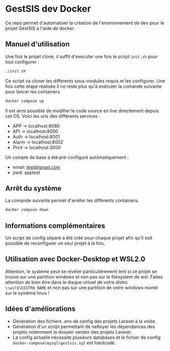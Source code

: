# GestSIS dev Docker

Ce repo permet d'automatiser la création de l'environnement de dev pour le projet GestSIS à l'aide de docker.

## Manuel d'utilisation

Une fois le projet cloné, il suffit d'executer une fois le script `init.sh` pour tout configurer :

```sh
./init.sh
```

Ce script va cloner les différents sous-modules requis et les configurer. Une fois cette étape réalisée il ne reste plus qu'à exécuter la comande suivante pour lancer les containers.

```sh
docker compose up
```

Il est ainsi possible de modifier le code source en live directement depuis cet OS. Voici les urls des différents services :
- APP -> localhost:8080
- API -> localhost:8000
- Auth -> localhost:8001
- Alarm -> localhost:8002
- Print -> localhost:3000

Un compte de base a été pré-configuré automatiquement :
- email: test@gmail.com
- pwd: apptest

## Arrêt du système

La comande suivante permet d'arrêter les différents containers.

```sh
docker compose down
```

## Informations complémentaires

Un script de config séparé a été créé pour chaque projet afin qu'il soit possible de reconfigurer un seul projet à la fois.

## Utilisation avec Docker-Desktop et WSL2.0

Attention, le système peut se révéler particulièrement lent si ce projet se trouve sur une partition windows et non pas sur le filesystem de wsl. Faites attention de bien être dans le disque virtuel de votre distro `\\wsl$\DISTRO_NAME` et non pas sur une partition de votre windows monté sur le système linux !

## Idées d'améliorations

- Génération des fichiers .env de config des projets Laravel à la volée.
- Génération d'un script permettant de nettoyer les dépendances des projets notemment le dossier vendor des projets Laravel.
- La config actuelle nécessite plusieurs databases et le fichier de config `docker-compose\mysql\gestsis.sql` est hardcodé.
